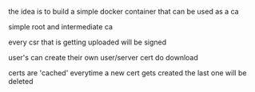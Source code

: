 the idea is to build a simple docker container that can be used as a ca

simple root and intermediate ca

every csr that is getting uploaded will be signed

user's can create their own user/server cert do download

certs are 'cached' everytime a new cert gets created the last one will be deleted

